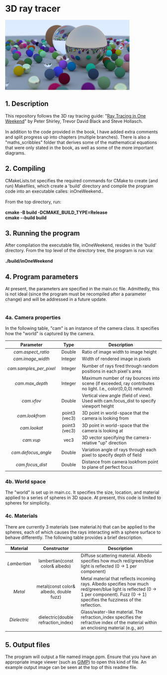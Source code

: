 # 3D ray tracer

<img src="https://github.com/tmbeardsley/ray-trace/blob/chapter14/image23_png.png" width="400px">

## 1. Description
This repository follows the 3D ray tracing guide: "<a href="https://raytracing.github.io/books/RayTracingInOneWeekend.html">Ray Tracing in One Weekend</a>" by Peter Shirley, Trevor David Black and Steve Hollasch.
<br><br>
In addition to the code provided in the book, I have added extra comments and split progress up into chapters (multiple branches). 
There is also a "maths_scribbles" folder that derives some of the mathematical equations that were only stated in the book, as well as some of the more important diagrams.

## 2. Compiling
CMakeLists.txt specifies the required commands for CMake to create (and run) Makefiles, which create a 'build' directory and compile the program code into an executable calles: inOneWeekend..<br><br>
From the top directory, run: <br><br>
<b>cmake -B build -DCMAKE_BUILD_TYPE=Release</b><br>
<b>cmake --build build</b>

## 3. Running the program
After compilation the executable file, inOneWeekend, resides in the 'build' directory. 
From the top level of the directory tree, the program is run via: <br><br>
<b>./build/inOneWeekend</b>

## 4. Program parameters
At present, the parameters are specified in the main.cc file. Admittedly, this is not ideal (since the program must be recompiled after a parameter change) and will be addressed in a future update. 
<br><br>
### 4a. Camera properties
In the following table, "cam" is an instance of the camera class. It specifies how the "world" is captured by the camera.

| Parameter | Type | Description |
| :---: | :---: | --- |
| <em>cam.aspect_ratio</em> | Double | Ratio of image width to image height |
| <em>cam.image_width</em> | Integer | Width of rendered image in pixels |
| <em>cam.samples_per_pixel</em> | Integer | Number of rays fired through random positions in each pixel's area |
| <em>cam.max_depth</em> | Integer | Maximum number of ray bounces into scene (if exceeded, ray contributes no light. I.e., color(0,0,0) returned) |
| <em>cam.vfov</em> | Double | Vertical view angle (field of view). Used with cam.focus_dist to specify viewport height |
| <em>cam.lookfrom</em> | point3 (vec3) | 3D point in world-space that the camera is looking from |
| <em>cam.lookat</em> | point3 (vec3) | 3D point in world-space that the camera is looking at |
| <em>cam.vup</em> | vec3 | 3D vector specifying the camera-relative "up" direction |
| <em>cam.defocus_angle</em> | Double | Variation angle of rays through each pixel to specify depth of field |
| <em>cam.focus_dist</em> | Double | Distance from camera lookfrom point to plane of perfect focus |

### 4b. World space
The "world" is set up in main.cc. It specifies the size, location, and material applied to a series of spheres in 3D space. 
At present, this code is limited to spheres for simplicity.

### 4c. Materials
There are currently 3 materials (see material.h) that can be applied to the spheres, each of which causes the rays interacting with a sphere surface to behave differently. 
The following table provides a brief description.

| Material | Constructor | Description |
| :---: | :---: | --- |
| <em>Lambertian</em> | lambertian(const color& albedo) | Diffuse scattering material. Albedo specifies how much red/green/blue light is reflected (0 -> 1 per component) |
| <em>Metal</em> | metal(const color& albedo, double fuzz) | Metal material that reflects incoming rays. Albedo specifies how much red/green/blue light is reflected (0 -> 1 per component). Fuzz (0 -> 1) specifies the fuzziness of the reflection. |
| <em>Dielectric</em> | dielectric(double refraction_index) | Glass/water-like material. The refraction_index specifies the refractive index of the material within an enclosing material (e.g., air) |

## 5. Output files
The program will output a file named image.ppm. Ensure that you have an appropriate image viewer (such as <a href="https://www.gimp.org/">GIMP</a>) to open this kind of file. 
An example output image can be seen at the top of this readme file.




